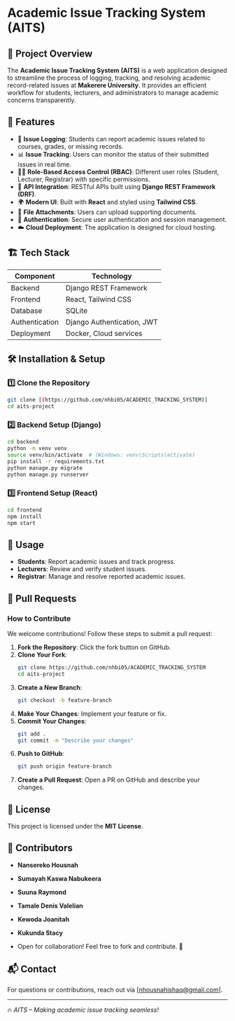 # Academic Issue Tracking System (AITS)

## 📌 Project Overview
The **Academic Issue Tracking System (AITS)** is a web application designed to streamline the process of logging, tracking, and resolving academic record-related issues at **Makerere University**. It provides an efficient workflow for students, lecturers, and administrators to manage academic concerns transparently.

## 🚀 Features
- 📝 **Issue Logging**: Students can report academic issues related to courses, grades, or missing records.
- 📊 **Issue Tracking**: Users can monitor the status of their submitted issues in real time.
- 👩‍🏫 **Role-Based Access Control (RBAC)**: Different user roles (Student, Lecturer, Registrar) with specific permissions.
- 🔄 **API Integration**: RESTful APIs built using **Django REST Framework (DRF)**.
- 🌍 **Modern UI**: Built with **React** and styled using **Tailwind CSS**.
- 📂 **File Attachments**: Users can upload supporting documents.
- 🔐 **Authentication**: Secure user authentication and session management.
- ☁️ **Cloud Deployment**: The application is designed for cloud hosting.

## 🏗️ Tech Stack
| Component       | Technology  |
|---------------|------------|
| Backend       | Django REST Framework |
| Frontend      | React, Tailwind CSS |
| Database      | SQLite |
| Authentication | Django Authentication, JWT |
| Deployment    | Docker, Cloud services |

## 🛠️ Installation & Setup
### 1️⃣ Clone the Repository
```sh
git clone [(https://github.com/nhbi05/ACADEMIC_TRACKING_SYSTEM)]
cd aits-project
```
### 2️⃣ Backend Setup (Django)
```sh
cd backend
python -m venv venv
source venv/bin/activate  # (Windows: venv\Scripts\activate)
pip install -r requirements.txt
python manage.py migrate
python manage.py runserver
```

### 3️⃣ Frontend Setup (React)
```sh
cd frontend
npm install
npm start
```

## 🎯 Usage
- **Students**: Report academic issues and track progress.
- **Lecturers**: Review and verify student issues.
- **Registrar**: Manage and resolve reported academic issues.

## 🔄 Pull Requests
### How to Contribute
We welcome contributions! Follow these steps to submit a pull request:

1. **Fork the Repository**: Click the fork button on GitHub.
2. **Clone Your Fork**: 
   ```sh
   git clone https://github.com/nhbi05/ACADEMIC_TRACKING_SYSTEM
   cd aits-project
   ```
3. **Create a New Branch**: 
   ```sh
   git checkout -b feature-branch
   ```
4. **Make Your Changes**: Implement your feature or fix.
5. **Commit Your Changes**: 
   ```sh
   git add .
   git commit -m "Describe your changes"
   ```
6. **Push to GitHub**: 
   ```sh
   git push origin feature-branch
   ```
7. **Create a Pull Request**: Open a PR on GitHub and describe your changes.

## 📜 License
This project is licensed under the **MIT License**.

## 🤝 Contributors
- **Nansereko Housnah** 
- **Sumayah Kaswa Nabukeera**
- **Suuna Raymond**
- **Tamale Denis Valelian**
- **Kewoda Joanitah**
- **Kukunda Stacy**


- Open for collaboration! Feel free to fork and contribute. 🚀

## 📬 Contact
For questions or contributions, reach out via [nhousnahishaq@gmail.com].

---
🔥 *AITS – Making academic issue tracking seamless!*

